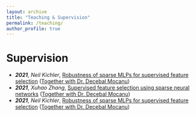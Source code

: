 ```yaml
---
layout: archive
title: "Teaching & Supervision"
permalink: /teaching/
author_profile: true
---
```


# Supervision
- ***2021***, *Neil Kichler*, [Robustness of sparse MLPs for supervised feature selection](http://essay.utwente.nl/86886/) ([Together with Dr. Decebal Mocanu](https://people.utwente.nl/d.c.mocanu))
- ***2021***, *Xuhao Zhang*, [Supervised feature selection using sparse neural networks](https://drive.google.com/file/d/1GKC9eZjTKLAjMNwZULIoim7iO1vXPtPh/view) ([Together with Dr. Decebal Mocanu](https://people.utwente.nl/d.c.mocanu))
- ***2021***, *Neil Kichler*, [Robustness of sparse MLPs for supervised feature selection](http://essay.utwente.nl/86886/) ([Together with Dr. Decebal Mocanu](https://people.utwente.nl/d.c.mocanu))


